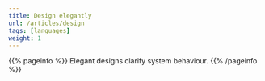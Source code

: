 ```yaml
---
title: Design elegantly
url: /articles/design
tags: [languages]
weight: 1
---
```


{{% pageinfo %}}
Elegant designs clarify system behaviour.
{{% /pageinfo %}}
